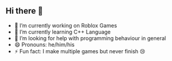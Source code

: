 ## Hi there 👋

- 🔭 I’m currently working on Roblox Games
- 🌱 I’m currently learning C++ Language
- 🤔 I’m looking for help with programming behaviour in general
- 😄 Pronouns: he/him/his
- ⚡ Fun fact: I make multiple games but never finish 😢
